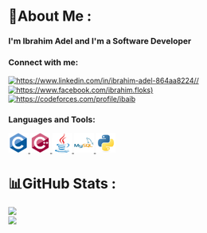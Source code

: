 # 💫About Me :
### I'm Ibrahim Adel and I'm a Software Developer 

<h3 align="left">Connect with me:</h3>
<p align="left">
<a href="https://linkedin.com/in/https://www.linkedin.com/in/ibrahim-adel-864aa8224//" target="blank"><img align="center" src="https://raw.githubusercontent.com/rahuldkjain/github-profile-readme-generator/master/src/images/icons/Social/linked-in-alt.svg" alt="https://www.linkedin.com/in/ibrahim-adel-864aa8224//" height="30" width="40" /></a>
<a href="https://fb.com/https://www.facebook.com/ibrahim.floks)" target="blank"><img align="center" src="https://raw.githubusercontent.com/rahuldkjain/github-profile-readme-generator/master/src/images/icons/Social/facebook.svg" alt="https://www.facebook.com/ibrahim.floks)" height="30" width="40" /></a>
<a href="https://codeforces.com/profile/https://codeforces.com/profile/ibaib" target="blank"><img align="center" src="https://raw.githubusercontent.com/rahuldkjain/github-profile-readme-generator/master/src/images/icons/Social/codeforces.svg" alt="https://codeforces.com/profile/ibaib" height="30" width="40" /></a>
</p>

<h3 align="left">Languages and Tools:</h3>
<p align="left"> <a href="https://www.cprogramming.com/" target="_blank" rel="noreferrer"> <img src="https://raw.githubusercontent.com/devicons/devicon/master/icons/c/c-original.svg" alt="c" width="40" height="40"/> </a> <a href="https://www.w3schools.com/cpp/" target="_blank" rel="noreferrer"> <img src="https://raw.githubusercontent.com/devicons/devicon/master/icons/cplusplus/cplusplus-original.svg" alt="cplusplus" width="40" height="40"/> </a> <a href="https://www.java.com" target="_blank" rel="noreferrer"> <img src="https://raw.githubusercontent.com/devicons/devicon/master/icons/java/java-original.svg" alt="java" width="40" height="40"/> </a> <a href="https://www.mysql.com/" target="_blank" rel="noreferrer"> <img src="https://raw.githubusercontent.com/devicons/devicon/master/icons/mysql/mysql-original-wordmark.svg" alt="mysql" width="40" height="40"/> </a> <a href="https://www.python.org" target="_blank" rel="noreferrer"> <img src="https://raw.githubusercontent.com/devicons/devicon/master/icons/python/python-original.svg" alt="python" width="40" height="40"/> </a> </p>

# 📊GitHub Stats :
![](https://github-readme-stats.vercel.app/api?username=Ibrahim-Adel-20190008&theme=radical&hide_border=false&include_all_commits=false&count_private=false)<br/>
![](https://github-readme-streak-stats.herokuapp.com/?user=Ibrahim-Adel-20190008&theme=radical&hide_border=false)<br/>
